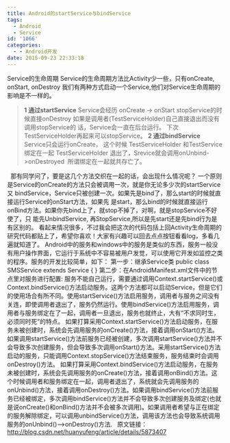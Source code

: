 ```yaml
---
title: Android的startService与bindService
tags:
  - Android
  - Service
id: '1066'
categories:
  - - Android开发
date: 2015-09-23 22:33:18
---
```


Service的生命周期 Service的生命周期方法比Activity少一些，只有onCreate, onStart, onDestroy 我们有两种方式启动一个Service,他们对Service生命周期的影响是不一样的。

> **1 通过startService** Service会经历 onCreate -> onStart stopService的时候直接onDestroy 如果是调用者(TestServiceHolder)自己直接退出而没有调用stopService的 话，Service会一直在后台运行。 下次TestServiceHolder再起来可以stopService。 **2 通过bindService** Service只会运行onCreate， 这个时候 TestServiceHolder 和TestService绑定在一起 TestServiceHolder 退出了，Srevice就会调用onUnbind->onDestroyed  所谓绑定在一起就共存亡了。  

  那有同学问了，要是这几个方法交织在一起的话，会出现什么情况呢？ 一个原则是Service的onCreate的方法只会被调用一次，就是你无论多少次的startService又 bindService，Service只被创建一次。如果先是bind了，那么start的时候就直接运行Service的onStart方法，如果先 是start，那么bind的时候就直接运行onBind方法。如果你先bind上了，就stop不掉了，对啊，就是stopService不好使了，只 能先UnbindService, 再StopService,所以是先start还是先bind行为是有区别的。 看起来情况很多，不过我会把这次的代码包括上回Activity生命周期的研究代码都贴上了，希望你喜欢！大家有兴趣可以回去点点按钮看看log，多看几遍就知道了。 Android中的服务和windows中的服务是类似的东西，服务一般没有用户操作界面，它运行于系统中不容易被用户发觉，可以使用它开发如监控之类的程序。服务的开发比较简单，如下： 第一步：继承Service类 public class SMSService extends Service { } 第二步：在AndroidManifest.xml文件中的<application>节点里对服务进行配置: <service android:name=".SMSService" /> 服务不能自己运行，需要通过调用Context.startService()或Context.bindService()方法启动服务。这两个方法都可以启动Service，但是它们的使用场合有所不同。使用startService()方法启用服务，调用者与服务之间没有关连，即使调用者退出了，服务仍然运行。使用bindService()方法启用服务，调用者与服务绑定在了一起，调用者一旦退出，服务也就终止，大有“不求同时生，必须同时死”的特点。 如果打算采用Context.startService()方法启动服务，在服务未被创建时，系统会先调用服务的onCreate()方法，接着调用onStart()方法。如果调用startService()方法前服务已经被创建，多次调用startService()方法并不会导致多次创建服务，但会导致多次调用onStart()方法。采用startService()方法启动的服务，只能调用Context.stopService()方法结束服务，服务结束时会调用onDestroy()方法。 如果打算采用Context.bindService()方法启动服务，在服务未被创建时，系统会先调用服务的onCreate()方法，接着调用onBind()方法。这个时候调用者和服务绑定在一起，调用者退出了，系统就会先调用服务的onUnbind()方法，接着调用onDestroy()方法。如果调用bindService()方法前服务已经被绑定，多次调用bindService()方法并不会导致多次创建服务及绑定(也就是说onCreate()和onBind()方法并不会被多次调用)。如果调用者希望与正在绑定的服务解除绑定，可以调用unbindService()方法，调用该方法也会导致系统调用服务的onUnbind()-->onDestroy()方法.   原文链接：http://blog.csdn.net/huanyufeng/article/details/5873407